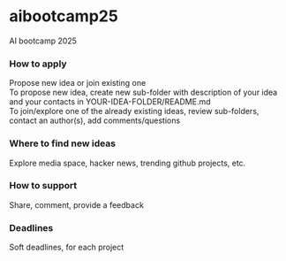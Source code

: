 # aibootcamp25
AI bootcamp 2025

### How to apply
Propose new idea or join existing one  
To propose new idea, create new sub-folder with description of your idea and your contacts in YOUR-IDEA-FOLDER/README.md  
To join/explore one of the already existing ideas, review sub-folders, contact an author(s), add comments/questions  

### Where to find new ideas
Explore media space, hacker news, trending github projects, etc.  

### How to support
Share, comment, provide a feedback    

### Deadlines
Soft deadlines, for each project  

